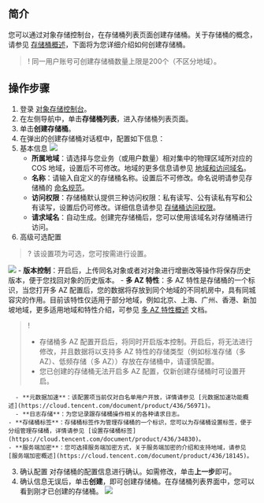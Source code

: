 ## 简介
您可以通过对象存储控制台，在存储桶列表页面创建存储桶。关于存储桶的概念，请参见 [存储桶概述](https://cloud.tencent.com/document/product/436/13312)，下面将为您详细介绍如何创建存储桶。

>! 同一用户账号可创建存储桶数量上限是200个（不区分地域）。
>

## 操作步骤

1. 登录 [对象存储控制台](https://console.cloud.tencent.com/cos5)。
2. 在左侧导航中，单击**存储桶列表**，进入存储桶列表页面。
3. 单击**创建存储桶**。
4. 在弹出的创建存储桶对话框中，配置如下信息：
 1. 基本信息
![](https://qcloudimg.tencent-cloud.cn/raw/159e17da5226d6fe9f26d9533ddac64e.png)
	 - **所属地域**：请选择与您业务（或用户数量）相对集中的物理区域所对应的 COS 地域，设置后不可修改。地域的更多信息请参见 [地域和访问域名](https://cloud.tencent.com/document/product/436/6224)。
	 - **名称**：请输入自定义的存储桶名称。设置后不可修改。命名说明请参见存储桶的 [命名规范](https://cloud.tencent.com/document/product/436/13312#.E5.AD.98.E5.82.A8.E6.A1.B6.E5.91.BD.E5.90.8D.E8.A7.84.E8.8C.83)。
	 - **访问权限**：存储桶默认提供三种访问权限：私有读写、公有读私有写和公有读写，设置后仍可修改。详细信息请参见 [存储桶访问权限](https://cloud.tencent.com/document/product/436/13315)。
	 - **请求域名**：自动生成。创建完存储桶后，您可以使用该域名对存储桶进行访问。
 2. 高级可选配置
>? 该设置项为可选，您可按需进行设置。
>
![](https://qcloudimg.tencent-cloud.cn/raw/b21770568b9aacee3784963b0678d1e9.png)
    - **版本控制**：开启后，上传同名对象或者对对象进行增删改等操作将保存历史版本，便于您找回对象的历史版本。
    - **多 AZ 特性**：多 AZ 特性是存储桶的一个标识，当您打开多 AZ 配置后，您的数据将存放到同个地域的不同机房中，具有同城容灾的作用。目前该特性仅适用于部分地域，例如北京、上海、广州、香港、新加坡地域，更多适用地域和特性介绍，可参见 [多 AZ 特性概述](https://cloud.tencent.com/document/product/436/40548) 文档。
>!
>- 存储桶多 AZ 配置开启后，将同时开启版本控制。开启后，将无法进行修改，并且数据将以支持多 AZ 特性的存储类型（例如标准存储（多 AZ）、低频存储（多 AZ））存放在存储桶中，请谨慎配置。
>- 您已创建的存储桶无法开启多 AZ 配置，仅新创建存储桶时可设置开启。
>
	  - **元数据加速**：该配置项当前仅对白名单用户开放，详情请参见 [元数据加速功能概述](https://cloud.tencent.com/document/product/436/56971)。
	  - **日志存储**：为您记录跟存储桶操作相关的各种请求日志。
  	- **存储桶标签**：存储桶标签作为管理存储桶的一个标识，您可以为存储桶设置标签，便于分组管理存储桶，详情请参见 [设置存储桶标签](https://cloud.tencent.com/document/product/436/34830)。
  	- **服务端加密**：您可选择服务端加密方式，关于服务端加密的介绍和支持地域，请参见 [服务端加密概述](https://cloud.tencent.com/document/product/436/18145)。
 3. 确认配置
对存储桶的配置信息进行确认。如需修改，单击**上一步**即可。
5. 确认信息无误后，单击**创建**，即可创建存储桶。在存储桶列表界面中，您可以看到刚才已创建的存储桶。
![](https://qcloudimg.tencent-cloud.cn/raw/faec5b3e394dc19453d11466ff7cc394.png)

